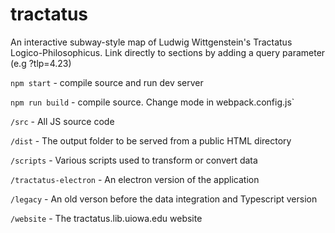 # tractatus

An interactive subway-style map of Ludwig Wittgenstein's Tractatus Logico-Philosophicus. Link directly to sections by adding a query parameter (e.g ?tlp=4.23)

`npm start` - compile source and run dev server

`npm run build` - compile source. Change mode in webpack.config.js`

`/src` - All JS source code

`/dist` - The output folder to be served from a public HTML directory

`/scripts` - Various scripts used to transform or convert data

`/tractatus-electron` - An electron version of the application

`/legacy` - An old verson before the data integration and Typescript version

`/website` - The tractatus.lib.uiowa.edu website
